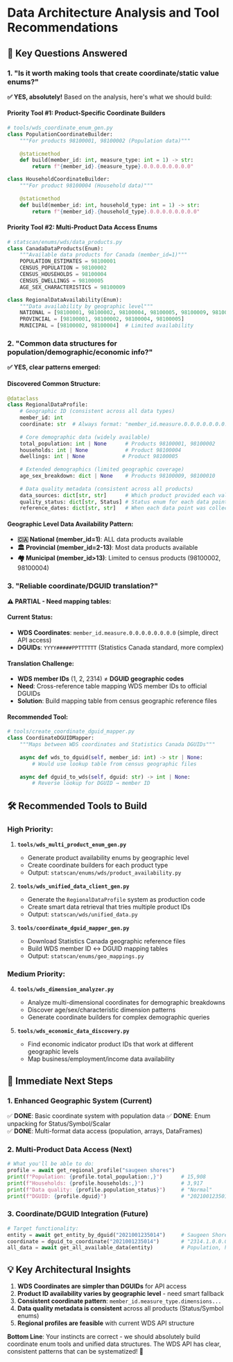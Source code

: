 # Data Architecture Analysis and Tool Recommendations

## 🎯 **Key Questions Answered**

### **1. "Is it worth making tools that create coordinate/static value enums?"**
**✅ YES, absolutely!** Based on the analysis, here's what we should build:

#### **Priority Tool #1: Product-Specific Coordinate Builders**
```python
# tools/wds_coordinate_enum_gen.py
class PopulationCoordinateBuilder:
    """For products 98100001, 98100002 (Population data)"""
    
    @staticmethod
    def build(member_id: int, measure_type: int = 1) -> str:
        return f"{member_id}.{measure_type}.0.0.0.0.0.0.0.0"

class HouseholdCoordinateBuilder:  
    """For product 98100004 (Household data)"""
    
    @staticmethod
    def build(member_id: int, household_type: int = 1) -> str:
        return f"{member_id}.{household_type}.0.0.0.0.0.0.0.0"
```

#### **Priority Tool #2: Multi-Product Data Access Enums**
```python
# statscan/enums/wds/data_products.py
class CanadaDataProducts(Enum):
    """Available data products for Canada (member_id=1)"""
    POPULATION_ESTIMATES = 98100001
    CENSUS_POPULATION = 98100002  
    CENSUS_HOUSEHOLDS = 98100004
    CENSUS_DWELLINGS = 98100005
    AGE_SEX_CHARACTERISTICS = 98100009

class RegionalDataAvailability(Enum):
    """Data availability by geographic level"""
    NATIONAL = [98100001, 98100002, 98100004, 98100005, 98100009, 98100010]
    PROVINCIAL = [98100001, 98100002, 98100004, 98100005]  
    MUNICIPAL = [98100002, 98100004]  # Limited availability
```

### **2. "Common data structures for population/demographic/economic info?"**
**✅ YES, clear patterns emerged:**

#### **Discovered Common Structure:**
```python
@dataclass
class RegionalDataProfile:
    # Geographic ID (consistent across all data types)
    member_id: int
    coordinate: str  # Always format: "member_id.measure.0.0.0.0.0.0.0.0"
    
    # Core demographic data (widely available)
    total_population: int | None      # Products 98100001, 98100002
    households: int | None            # Product 98100004  
    dwellings: int | None            # Product 98100005
    
    # Extended demographics (limited geographic coverage)
    age_sex_breakdown: dict | None    # Products 98100009, 98100010
    
    # Data quality metadata (consistent across all products) 
    data_sources: dict[str, str]      # Which product provided each value
    quality_status: dict[str, Status] # Status enum for each data point
    reference_dates: dict[str, str]   # When each data point was collected
```

#### **Geographic Level Data Availability Pattern:**
- **🇨🇦 National (member_id=1)**: ALL data products available
- **🏛️ Provincial (member_id=2-13)**: Most data products available  
- **🏘️ Municipal (member_id>13)**: Limited to census products (98100002, 98100004)

### **3. "Reliable coordinate/DGUID translation?"**
**⚠️ PARTIAL - Need mapping tables:**

#### **Current Status:**
- **WDS Coordinates**: `member_id.measure.0.0.0.0.0.0.0.0` (simple, direct API access)
- **DGUIDs**: `YYYY#####PPTTTTTT` (Statistics Canada standard, more complex)

#### **Translation Challenge:**
- **WDS member IDs** (1, 2, 2314) ≠ **DGUID geographic codes**
- **Need**: Cross-reference table mapping WDS member IDs to official DGUIDs
- **Solution**: Build mapping table from census geographic reference files

#### **Recommended Tool:**
```python
# tools/create_coordinate_dguid_mapper.py
class CoordinateDGUIDMapper:
    """Maps between WDS coordinates and Statistics Canada DGUIDs"""
    
    async def wds_to_dguid(self, member_id: int) -> str | None:
        # Would use lookup table from census geographic files
        
    async def dguid_to_wds(self, dguid: str) -> int | None:
        # Reverse lookup for DGUID → member ID
```

## 🛠️ **Recommended Tools to Build**

### **High Priority:**

1. **`tools/wds_multi_product_enum_gen.py`**
   - Generate product availability enums by geographic level
   - Create coordinate builders for each product type
   - Output: `statscan/enums/wds/product_availability.py`

2. **`tools/wds_unified_data_client_gen.py`** 
   - Generate the `RegionalDataProfile` system as production code
   - Create smart data retrieval that tries multiple product IDs
   - Output: `statscan/wds/unified_data.py`

3. **`tools/coordinate_dguid_mapper_gen.py`**
   - Download Statistics Canada geographic reference files  
   - Build WDS member ID ↔ DGUID mapping tables
   - Output: `statscan/enums/geo_mappings.py`

### **Medium Priority:**

4. **`tools/wds_dimension_analyzer.py`**
   - Analyze multi-dimensional coordinates for demographic breakdowns
   - Discover age/sex/characteristic dimension patterns
   - Generate coordinate builders for complex demographic queries

5. **`tools/wds_economic_data_discovery.py`**
   - Find economic indicator product IDs that work at different geographic levels
   - Map business/employment/income data availability

## 🎯 **Immediate Next Steps**

### **1. Enhanced Geographic System (Current)**
✅ **DONE**: Basic coordinate system with population data
✅ **DONE**: Enum unpacking for Status/Symbol/Scalar  
✅ **DONE**: Multi-format data access (population, arrays, DataFrames)

### **2. Multi-Product Data Access (Next)**
```python
# What you'll be able to do:
profile = await get_regional_profile("saugeen shores")
print(f"Population: {profile.total_population:,}")      # 15,908
print(f"Households: {profile.households:,}")            # 3,917  
print(f"Data quality: {profile.population_status}")     # "Normal"
print(f"DGUID: {profile.dguid}")                        # "2021001235014"
```

### **3. Coordinate/DGUID Integration (Future)**
```python
# Target functionality:
entity = await get_entity_by_dguid("2021001235014")     # Saugeen Shores
coordinate = dguid_to_coordinate("2021001235014")       # "2314.1.0.0.0.0.0.0.0.0"
all_data = await get_all_available_data(entity)         # Population, households, demographics
```

## 💡 **Key Architectural Insights**

1. **WDS Coordinates are simpler than DGUIDs** for API access
2. **Product ID availability varies by geographic level** - need smart fallback
3. **Consistent coordinate pattern**: `member_id.measure_type.dimensions...`
4. **Data quality metadata is consistent** across all products (Status/Symbol enums)
5. **Regional profiles are feasible** with current WDS API structure

**Bottom Line**: Your instincts are correct - we should absolutely build coordinate enum tools and unified data structures. The WDS API has clear, consistent patterns that can be systematized! 🚀
